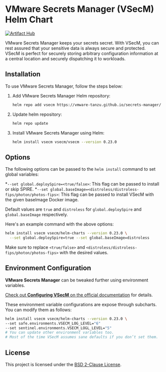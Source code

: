 # VMware Secrets Manager (VSecM) Helm Chart
[![Artifact Hub](https://img.shields.io/endpoint?url=https://artifacthub.io/badge/repository/vsecm)](https://artifacthub.io/packages/helm/vsecm/vsecm)

VMware Secrets Manager keeps your secrets secret. With VSecM, you can rest assured
that your sensitive data is always secure and protected. VSecM is perfect for
securely storing arbitrary configuration information at a central location and
securely dispatching it to workloads.

## Installation

To use VMware Secrets Manager, follow the steps below:

1. Add VMware Secrets Manager Helm repository:

    ```bash
    helm repo add vsecm https://vmware-tanzu.github.io/secrets-manager/
    ```

2. Update helm repository:

    ```bash
    helm repo update
    ```

3. Install VMware Secrets Manager using Helm:

    ```bash
    helm install vsecm vsecm/vsecm --version 0.23.0
    ```

## Options

The following options can be passed to the `helm install` command to set global
variables:

*`--set global.deploySpire=<true/false>`:
  This flag can be passed to install or skip SPIRE.
*`--set global.baseImage=<distroless/distroless-fips/photon/photos-fips>`:
  This flag can be passed to install VSecM with the given baseImage Docker image.

Default values are `true` and `distroless` for `global.deploySpire`
and `global.baseImage` respectively.

Here's an example command with the above options:

```bash
helm install vsecm vsecm/helm-charts --version 0.23.0 \
  --set global.deploySpire=true --set global.baseImage=distroless
```

Make sure to replace `<true/false>` and
`<distroless/distroless-fips/photon/photos-fips>` with the desired values.

## Environment Configuration

**VMware Secrets Manager** can be tweaked further using environment variables.

[Check out **Configuring VSecM** on the official documentation][configuring-vsecm]
for details.

These environment variable configurations are expose through subcharts.
You can modify them as follows:

```bash
helm install vsecm vsecm/helm-charts --version 0.23.0 \
--set safe.environments.VSECM_LOG_LEVEL="6"
--set sentinel.environments.VSECM_LOGL_LEVEL="5"
# You can update other environment variables too.
# Most of the time VSecM assumes sane defaults if you don’t set them.
```

[configuring-vsecm]: https://vsecm.com/docs/configuration/

## License

This project is licensed under the [BSD 2-Clause License](https://github.com/vmware-tanzu/secrets-manager/blob/main/LICENSE).
